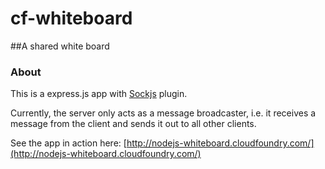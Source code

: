 cf-whiteboard
=============


##A shared white board

### About

This is a express.js app with [Sockjs](https://github.com/sockjs/sockjs-node) plugin.

Currently, the server only acts as a message broadcaster, i.e. it receives a message from the client and sends it out to all other clients.

See the app in action here: [http://nodejs-whiteboard.cloudfoundry.com/](http://nodejs-whiteboard.cloudfoundry.com/)
